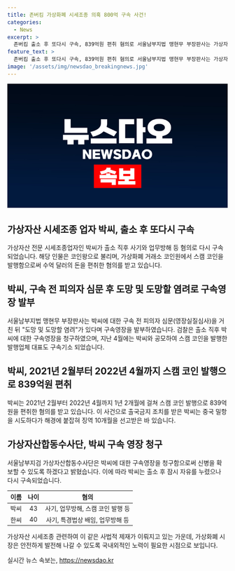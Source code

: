 ```yaml
---
title: 존버킴 가상화폐 시세조종 의혹 800억 구속 사건!
categories:
  - News
excerpt: >
  존버킴 출소 후 또다시 구속, 839억원 편취 혐의로 서울남부지법 맹현무 부장판사는 가상자산 전문 시세조종업자 박씨에 대한 구속영장을 발부했다. 박씨는 코인원 임직원에게 뒷돈을 주고 포도코인을 발행한 혐의를 받으며, 2021년 2월부터 2022년 4월까지 1년 2개월에 걸쳐 839억원을 스캠 코인 발행으로 편취했다. 출국금지된 박씨는 중국 밀항을 시도하다가 목포 해경에 붙잡혔으며, 이후 년 만기 출소했다. 서울남부지검 가상자산합동수사단은 출소에 맞춰 신병을 확보하기 위해 구속영장을 청구했다.
feature_text: >
  존버킴 출소 후 또다시 구속, 839억원 편취 혐의로 서울남부지법 맹현무 부장판사는 가상자산 전문 시세조종업자 박씨에 대한 구속영장을 발부했다. 박씨는 코인원 임직원에게 뒷돈을 주고 포도코인을 발행한 혐의를 받으며, 2021년 2월부터 2022년 4월까지 1년 2개월에 걸쳐 839억원을 스캠 코인 발행으로 편취했다. 출국금지된 박씨는 중국 밀항을 시도하다가 목포 해경에 붙잡혔으며, 이후 년 만기 출소했다. 서울남부지검 가상자산합동수사단은 출소에 맞춰 신병을 확보하기 위해 구속영장을 청구했다.
image: '/assets/img/newsdao_breakingnews.jpg'
---
```


<p><img src="/assets/img/newsdao_breakingnews.jpg" alt="implanttips 속보" /></p>

<h2 data-ke-size="size26">가상자산 시세조종 업자 박씨, 출소 후 또다시 구속</h2>

<p data-ke-size="size16">가상자산 전문 시세조종업자인 박씨가 출소 직후 사기와 업무방해 등 혐의로 다시 구속되었습니다. 해당 인물은 코인왕으로 불리며, 가상화폐 거래소 코인원에서 스캠 코인을 발행함으로써 수억 달러의 돈을 편취한 혐의를 받고 있습니다.</p>

<h2 data-ke-size="size26">박씨, 구속 전 피의자 심문 후 도망 및 도망할 염려로 구속영장 발부</h2>

<p data-ke-size="size16">서울남부지법 맹현무 부장판사는 박씨에 대한 구속 전 피의자 심문(영장실질심사)을 거친 뒤 "도망 및 도망할 염려"가 있다며 구속영장을 발부하였습니다. 검찰은 출소 직후 박씨에 대한 구속영장을 청구하였으며, 지난 4월에는 박씨와 공모하여 스캠 코인을 발행한 발행업체 대표도 구속기소 되었습니다.</p>

<h2 data-ke-size="size26">박씨, 2021년 2월부터 2022년 4월까지 스캠 코인 발행으로 839억원 편취</h2>

<p data-ke-size="size16">박씨는 2021년 2월부터 2022년 4월까지 1년 2개월에 걸쳐 스캠 코인 발행으로 839억원을 편취한 혐의를 받고 있습니다. 이 사건으로 출국금지 조치를 받은 박씨는 중국 밀항을 시도하다가 해경에 붙잡혀 징역 10개월을 선고받은 바 있습니다.</p>

<h2 data-ke-size="size26">가상자산합동수사단, 박씨 구속 영장 청구</h2>

<p data-ke-size="size16">서울남부지검 가상자산합동수사단은 박씨에 대한 구속영장을 청구함으로써 신병을 확보할 수 있도록 하겠다고 밝혔습니다. 이에 따라 박씨는 출소 후 잠시 자유를 누렸으나 다시 구속되었습니다.</p>

<table>
    <thead>
        <tr>
            <th style="text-align: center;">이름</th>
            <th style="text-align: center;">나이</th>
            <th style="text-align: center;">혐의</th>
        </tr>
    </thead>
    <tbody>
        <tr>
            <td style="text-align: center;">박씨</td>
            <td style="text-align: center;">43</td>
            <td style="text-align: center;">사기, 업무방해, 스캠 코인 발행 등</td>
        </tr>
        <tr>
            <td style="text-align: center;">한씨</td>
            <td style="text-align: center;">40</td>
            <td style="text-align: center;">사기, 특경법상 배임, 업무방해 등</td>
        </tr>
    </tbody>
</table>

<p data-ke-size="size16">가상자산 시세조종 관련하여 이 같은 사법적 제재가 이뤄지고 있는 가운데, 가상화폐 시장은 안전하게 발전해 나갈 수 있도록 국내외적인 노력이 필요한 시점으로 보입니다.</p>
실시간 뉴스 속보는, <a href="https://newsdao.kr" rel="dofollow">https://newsdao.kr</a>



